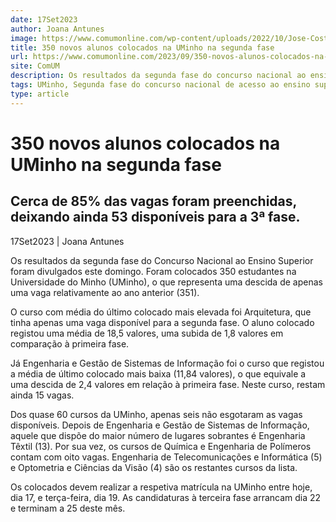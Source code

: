 ```yaml
---
date: 17Set2023
author: Joana Antunes
image: https://www.comumonline.com/wp-content/uploads/2022/10/Jose-Costa_Universidade-do-Minho_42-1500x1000.jpg
title: 350 novos alunos colocados na UMinho na segunda fase
url: https://www.comumonline.com/2023/09/350-novos-alunos-colocados-na-uminho-na-segunda-fase/
site: ComUM
description: Os resultados da segunda fase do concurso nacional ao ensino superior foram divulgados este domingo. 85% das vagas disponíveis na UMinho foram preenchidas.
tags: UMinho, Segunda fase do concurso nacional de acesso ao ensino superior
type: article
---
```



# 350 novos alunos colocados na UMinho na segunda fase

## Cerca de 85% das vagas foram preenchidas, deixando ainda 53 disponíveis para a 3ª fase.

17Set2023 | Joana Antunes

Os resultados da segunda fase do Concurso Nacional ao Ensino Superior foram divulgados este domingo. Foram colocados 350 estudantes na Universidade do Minho (UMinho), o que representa uma descida de apenas uma vaga relativamente ao ano anterior (351).

O curso com média do último colocado mais elevada foi Arquitetura, que tinha apenas uma vaga disponível para a segunda fase. O aluno colocado registou uma média de 18,5 valores, uma subida de 1,8 valores em comparação à primeira fase.

Já Engenharia e Gestão de Sistemas de Informação foi o curso que registou a média de último colocado mais baixa (11,84 valores), o que equivale a uma descida de 2,4 valores em relação à primeira fase. Neste curso, restam ainda 15 vagas.

Dos quase 60 cursos da UMinho, apenas seis não esgotaram as vagas disponíveis. Depois de Engenharia e Gestão de Sistemas de Informação, aquele que dispõe do maior número de lugares sobrantes é Engenharia Têxtil (13). Por sua vez, os cursos de Química e Engenharia de Polímeros contam com oito vagas. Engenharia de Telecomunicações e Informática (5) e Optometria e Ciências da Visão (4) são os restantes cursos da lista.

Os colocados devem realizar a respetiva matrícula na UMinho entre hoje, dia 17, e terça-feira, dia 19. As candidaturas à terceira fase arrancam dia 22 e terminam a 25 deste mês.

